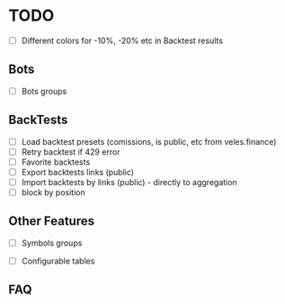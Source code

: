# TODO

- [ ] Different colors for -10%, -20% etc in Backtest results

## Bots

- [ ] Bots groups

## BackTests

- [ ] Load backtest presets (comissions, is public, etc from veles.finance)
- [ ] Retry backtest if 429 error
- [ ] Favorite backtests
- [ ] Export backtests links (public)
- [ ] Import backtests by links (public) - directly to aggregation
- [ ] block by position

## Other Features

- [ ] Symbols groups
- [ ] Configurable tables


## FAQ

